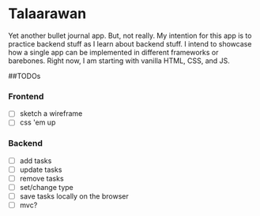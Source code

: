 # Talaarawan

Yet another bullet journal app. But, not really. My intention for this app is to practice backend stuff as I learn about backend stuff. I intend to showcase how a single app can be implemented in different frameworks or barebones. Right now, I am starting with vanilla HTML, CSS, and JS.

##TODOs

### Frontend
- [ ] sketch a wireframe
- [ ] css 'em up

### Backend
- [ ] add tasks
- [ ] update tasks
- [ ] remove tasks
- [ ] set/change type
- [ ] save tasks locally on the browser
- [ ] mvc?